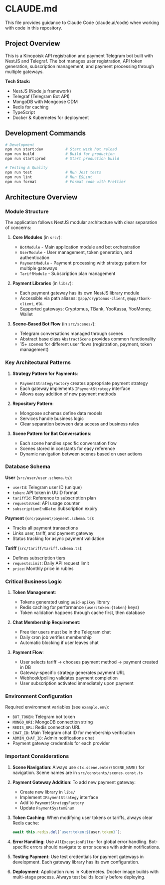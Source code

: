 # CLAUDE.md

This file provides guidance to Claude Code (claude.ai/code) when working with code in this repository.

## Project Overview

This is a Kinopoisk API registration and payment Telegram bot built with NestJS and Telegraf. The bot manages user registration, API token generation, subscription management, and payment processing through multiple gateways.

**Tech Stack:**
- NestJS (Node.js framework)
- Telegraf (Telegram Bot API)
- MongoDB with Mongoose ODM
- Redis for caching
- TypeScript
- Docker & Kubernetes for deployment

## Development Commands

```bash
# Development
npm run start:dev          # Start with hot reload
npm run build              # Build for production
npm run start:prod         # Start production build

# Testing & Quality
npm run test               # Run Jest tests
npm run lint               # Run ESLint
npm run format             # Format code with Prettier
```

## Architecture Overview

### Module Structure
The application follows NestJS modular architecture with clear separation of concerns:

1. **Core Modules** (in `src/`):
   - `BotModule` - Main application module and bot orchestration
   - `UserModule` - User management, token generation, and authentication
   - `PaymentModule` - Payment processing with strategy pattern for multiple gateways
   - `TariffModule` - Subscription plan management

2. **Payment Libraries** (in `libs/`):
   - Each payment gateway has its own NestJS library module
   - Accessible via path aliases: `@app/cryptomus-client`, `@app/tbank-client`, etc.
   - Supported gateways: Cryptomus, TBank, YooKassa, YooMoney, Wallet

3. **Scene-Based Bot Flow** (in `src/scenes/`):
   - Telegram conversations managed through scenes
   - Abstract base class `AbstractScene` provides common functionality
   - 15+ scenes for different user flows (registration, payment, token management)

### Key Architectural Patterns

1. **Strategy Pattern for Payments**: 
   - `PaymentStrategyFactory` creates appropriate payment strategy
   - Each gateway implements `IPaymentStrategy` interface
   - Allows easy addition of new payment methods

2. **Repository Pattern**: 
   - Mongoose schemas define data models
   - Services handle business logic
   - Clear separation between data access and business rules

3. **Scene Pattern for Bot Conversations**:
   - Each scene handles specific conversation flow
   - Scenes stored in constants for easy reference
   - Dynamic navigation between scenes based on user actions

### Database Schema

**User** (`src/user/user.schema.ts`):
- `userId`: Telegram user ID (unique)
- `token`: API token in UUID format
- `tariffId`: Reference to subscription plan
- `requestsUsed`: API usage counter
- `subscriptionEndDate`: Subscription expiry

**Payment** (`src/payment/payment.schema.ts`):
- Tracks all payment transactions
- Links user, tariff, and payment gateway
- Status tracking for async payment validation

**Tariff** (`src/tariff/tariff.schema.ts`):
- Defines subscription tiers
- `requestsLimit`: Daily API request limit
- `price`: Monthly price in rubles

### Critical Business Logic

1. **Token Management**:
   - Tokens generated using `uuid-apikey` library
   - Redis caching for performance (`user:token:{token}` keys)
   - Token validation happens through cache first, then database

2. **Chat Membership Requirement**:
   - Free tier users must be in the Telegram chat
   - Daily cron job verifies membership
   - Automatic blocking if user leaves chat

3. **Payment Flow**:
   - User selects tariff → chooses payment method → payment created in DB
   - Gateway-specific strategy generates payment URL
   - Webhook/polling validates payment completion
   - User subscription activated immediately upon payment

### Environment Configuration

Required environment variables (see `example.env`):
- `BOT_TOKEN`: Telegram bot token
- `MONGO_URI`: MongoDB connection string
- `REDIS_URL`: Redis connection URL
- `CHAT_ID`: Main Telegram chat ID for membership verification
- `ADMIN_CHAT_ID`: Admin notifications chat
- Payment gateway credentials for each provider

### Important Considerations

1. **Scene Navigation**: Always use `ctx.scene.enter(SCENE_NAME)` for navigation. Scene names are in `src/constants/scenes.const.ts`

2. **Payment Gateway Addition**: To add new payment gateway:
   - Create new library in `libs/`
   - Implement `IPaymentStrategy` interface
   - Add to `PaymentStrategyFactory`
   - Update `PaymentSystemEnum`

3. **Token Caching**: When modifying user tokens or tariffs, always clear Redis cache:
   ```typescript
   await this.redis.del(`user:token:${user.token}`);
   ```

4. **Error Handling**: Use `AllExceptionFilter` for global error handling. Bot-specific errors should navigate to error scenes with admin notifications.

5. **Testing Payment**: Use test credentials for payment gateways in development. Each gateway library has its own configuration.

6. **Deployment**: Application runs in Kubernetes. Docker image builds with multi-stage process. Always test builds locally before deploying.